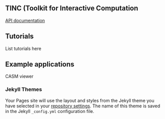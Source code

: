 ## TINC (Toolkit for Interactive Computation

 [API documentation](doc/html/index.html)


 ## Tutorials

 List tutorials here

 ## Example applications

 CASM viewer


### Jekyll Themes

Your Pages site will use the layout and styles from the Jekyll theme you have selected in your [repository settings](https://github.com/AlloSphere-Research-Group/tinc-site/settings). The name of this theme is saved in the Jekyll `_config.yml` configuration file.
